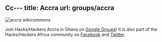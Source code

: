 Cc---
title: Accra
url: groups/accra
---

![accra wikicommons](https://upload.wikimedia.org/wikipedia/commons/b/b6/A_drone_footage_of_Accra_central%2C_Ghana.jpg)

Join Hacks/Hackers Accra in Ghana  on [Google Groups](https://groups.google.com/g/hackshackers-ghana)! It is also part of the Hacks/Hackers Africa community on [Facebook](https://www.facebook.com/HacksHackersAfrica/) and [Twitter](https://twitter.com/hhafrica).
